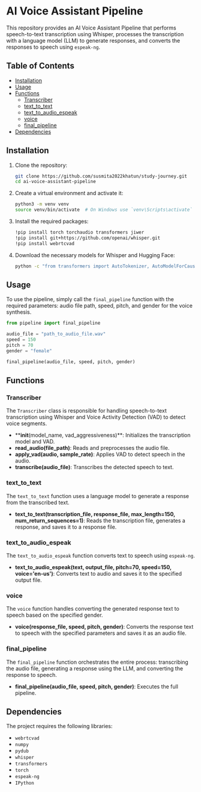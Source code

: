 # AI Voice Assistant Pipeline

This repository provides an AI Voice Assistant Pipeline that performs speech-to-text transcription using Whisper, processes the transcription with a language model (LLM) to generate responses, and converts the responses to speech using `espeak-ng`.

## Table of Contents

- [Installation](#installation)
- [Usage](#usage)
- [Functions](#functions)
  - [Transcriber](#transcriber)
  - [text_to_text](#text_to_text)
  - [text_to_audio_espeak](#text_to_audio_espeak)
  - [voice](#voice)
  - [final_pipeline](#final_pipeline)
- [Dependencies](#dependencies)

## Installation

1. Clone the repository:

   ```bash
   git clone https://github.com/susmita2022khatun/study-journey.git
   cd ai-voice-assistant-pipeline
   ```

2. Create a virtual environment and activate it:

   ```bash
   python3 -m venv venv
   source venv/bin/activate  # On Windows use `venv\Scripts\activate`
   ```

3. Install the required packages:

   ```bash
   !pip install torch torchaudio transformers jiwer
   !pip install git+https://github.com/openai/whisper.git
   !pip install webrtcvad
   ```

4. Download the necessary models for Whisper and Hugging Face:

   ```bash
   python -c "from transformers import AutoTokenizer, AutoModelForCausalLM; AutoTokenizer.from_pretrained('huggyllama/llama-7b'); AutoModelForCausalLM.from_pretrained('huggyllama/llama-7b')"
   ```

## Usage

To use the pipeline, simply call the `final_pipeline` function with the required parameters: audio file path, speed, pitch, and gender for the voice synthesis.

```python
from pipeline import final_pipeline

audio_file = "path_to_audio_file.wav"
speed = 150
pitch = 70
gender = "female"

final_pipeline(audio_file, speed, pitch, gender)
```

## Functions

### Transcriber

The `Transcriber` class is responsible for handling speech-to-text transcription using Whisper and Voice Activity Detection (VAD) to detect voice segments.

- ****init**(model_name, vad_aggressiveness)**: Initializes the transcription model and VAD.
- **read_audio(file_path)**: Reads and preprocesses the audio file.
- **apply_vad(audio, sample_rate)**: Applies VAD to detect speech in the audio.
- **transcribe(audio_file)**: Transcribes the detected speech to text.

### text_to_text

The `text_to_text` function uses a language model to generate a response from the transcribed text.

- **text_to_text(transcription_file, response_file, max_length=150, num_return_sequences=1)**: Reads the transcription file, generates a response, and saves it to a response file.

### text_to_audio_espeak

The `text_to_audio_espeak` function converts text to speech using `espeak-ng`.

- **text_to_audio_espeak(text, output_file, pitch=70, speed=150, voice='en-us')**: Converts text to audio and saves it to the specified output file.

### voice

The `voice` function handles converting the generated response text to speech based on the specified gender.

- **voice(response_file, speed, pitch, gender)**: Converts the response text to speech with the specified parameters and saves it as an audio file.

### final_pipeline

The `final_pipeline` function orchestrates the entire process: transcribing the audio file, generating a response using the LLM, and converting the response to speech.

- **final_pipeline(audio_file, speed, pitch, gender)**: Executes the full pipeline.

## Dependencies

The project requires the following libraries:

- `webrtcvad`
- `numpy`
- `pydub`
- `whisper`
- `transformers`
- `torch`
- `espeak-ng`
- `IPython`
